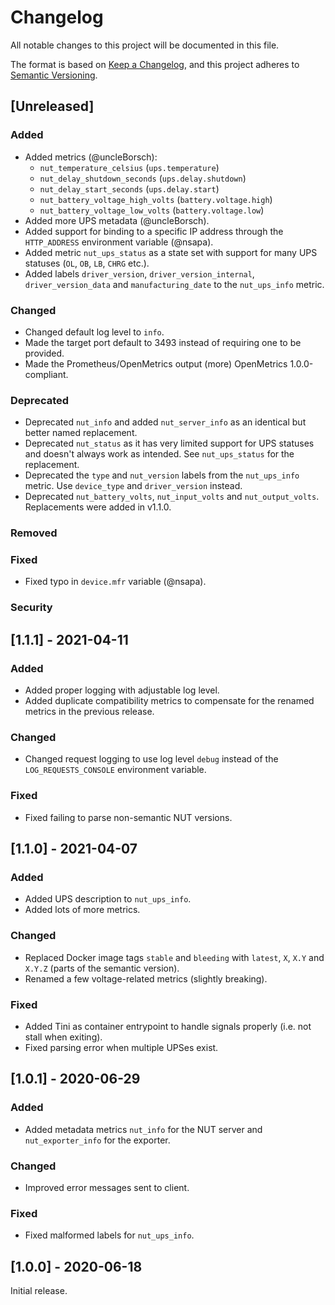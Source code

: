 # Changelog
All notable changes to this project will be documented in this file.

The format is based on [Keep a Changelog](https://keepachangelog.com/en/1.0.0/),
and this project adheres to [Semantic Versioning](https://semver.org/spec/v2.0.0.html).

## [Unreleased]

### Added

- Added metrics (@uncleBorsch):
    - `nut_temperature_celsius` (`ups.temperature`)
    - `nut_delay_shutdown_seconds` (`ups.delay.shutdown`)
    - `nut_delay_start_seconds` (`ups.delay.start`)
    - `nut_battery_voltage_high_volts` (`battery.voltage.high`)
    - `nut_battery_voltage_low_volts` (`battery.voltage.low`)
- Added more UPS metadata (@uncleBorsch).
- Added support for binding to a specific IP address through the `HTTP_ADDRESS` environment variable (@nsapa).
- Added metric `nut_ups_status` as a state set with support for many UPS statuses (`OL`, `OB`, `LB`, `CHRG` etc.).
- Added labels `driver_version`, `driver_version_internal`, `driver_version_data` and `manufacturing_date` to the `nut_ups_info` metric.

### Changed

- Changed default log level to `info`.
- Made the target port default to 3493 instead of requiring one to be provided.
- Made the Prometheus/OpenMetrics output (more) OpenMetrics 1.0.0-compliant.

### Deprecated

- Deprecated `nut_info` and added `nut_server_info` as an identical but better named replacement.
- Deprecated `nut_status` as it has very limited support for UPS statuses and doesn't always work as intended. See `nut_ups_status` for the replacement.
- Deprecated the `type` and `nut_version` labels from the `nut_ups_info` metric. Use `device_type` and `driver_version` instead.
- Deprecated `nut_battery_volts`, `nut_input_volts` and `nut_output_volts`. Replacements were added in v1.1.0.

### Removed

### Fixed

- Fixed typo in `device.mfr` variable (@nsapa).

### Security

## [1.1.1] - 2021-04-11

### Added

- Added proper logging with adjustable log level.
- Added duplicate compatibility metrics to compensate for the renamed metrics in the previous release.

### Changed

- Changed request logging to use log level `debug` instead of the `LOG_REQUESTS_CONSOLE` environment variable.

### Fixed

- Fixed failing to parse non-semantic NUT versions.

## [1.1.0] - 2021-04-07

### Added

- Added UPS description to `nut_ups_info`.
- Added lots of more metrics.

### Changed

- Replaced Docker image tags `stable` and `bleeding` with `latest`, `X`, `X.Y` and `X.Y.Z` (parts of the semantic version).
- Renamed a few voltage-related metrics (slightly breaking).

### Fixed

- Added Tini as container entrypoint to handle signals properly (i.e. not stall when exiting).
- Fixed parsing error when multiple UPSes exist.

## [1.0.1] - 2020-06-29

### Added

- Added metadata metrics `nut_info` for the NUT server and `nut_exporter_info` for the exporter.

### Changed

- Improved error messages sent to client.

### Fixed

- Fixed malformed labels for `nut_ups_info`.

## [1.0.0] - 2020-06-18

Initial release.
